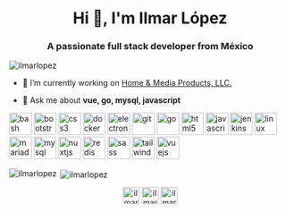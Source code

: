<h1 align="center">Hi 👋, I'm Ilmar López</h1>
<h3 align="center">A passionate full stack developer from México</h3>

<p align="left"> <img src="https://komarev.com/ghpvc/?username=ilmarlopez" alt="ilmarlopez" /> </p>

- 🔭 I’m currently working on [Home & Media Products, LLC.](https://www.myhmp.org/)

- 💬 Ask me about **vue, go, mysql, javascript**

<p align="left"><img src="https://www.vectorlogo.zone/logos/gnu_bash/gnu_bash-icon.svg" alt="bash" width="40" height="40"/> <img src="https://devicons.github.io/devicon/devicon.git/icons/bootstrap/bootstrap-plain.svg" alt="bootstrap" width="40" height="40"/> <img src="https://devicons.github.io/devicon/devicon.git/icons/css3/css3-original-wordmark.svg" alt="css3" width="40" height="40"/> <img src="https://devicons.github.io/devicon/devicon.git/icons/docker/docker-original-wordmark.svg" alt="docker" width="40" height="40"/> <img src="https://devicons.github.io/devicon/devicon.git/icons/electron/electron-original.svg" alt="electron" width="40" height="40"/> <img src="https://www.vectorlogo.zone/logos/git-scm/git-scm-icon.svg" alt="git" width="40" height="40"/> <img src="https://devicons.github.io/devicon/devicon.git/icons/go/go-original.svg" alt="go" width="40" height="40"/> <img src="https://devicons.github.io/devicon/devicon.git/icons/html5/html5-original-wordmark.svg" alt="html5" width="40" height="40"/> <img src="https://devicons.github.io/devicon/devicon.git/icons/javascript/javascript-original.svg" alt="javascript" width="40" height="40"/> <img src="https://www.vectorlogo.zone/logos/jenkins/jenkins-icon.svg" alt="jenkins" width="40" height="40"/> <img src="https://devicons.github.io/devicon/devicon.git/icons/linux/linux-original.svg" alt="linux" width="40" height="40"/> <img src="https://www.vectorlogo.zone/logos/mariadb/mariadb-icon.svg" alt="mariadb" width="40" height="40"/> <img src="https://devicons.github.io/devicon/devicon.git/icons/mysql/mysql-original-wordmark.svg" alt="mysql" width="40" height="40"/> <img src="https://www.vectorlogo.zone/logos/nuxtjs/nuxtjs-icon.svg" alt="nuxtjs" width="40" height="40"/> <img src="https://devicons.github.io/devicon/devicon.git/icons/redis/redis-original-wordmark.svg" alt="redis" width="40" height="40"/> <img src="https://devicons.github.io/devicon/devicon.git/icons/sass/sass-original.svg" alt="sass" width="40" height="40"/> <img src="https://www.vectorlogo.zone/logos/tailwindcss/tailwindcss-icon.svg" alt="tailwind" width="40" height="40"/> <img src="https://devicons.github.io/devicon/devicon.git/icons/vuejs/vuejs-original-wordmark.svg" alt="vuejs" width="40" height="40"/></p><p><img align="left" src="https://github-readme-stats.vercel.app/api/top-langs/?username=ilmarlopez&layout=compact&hide=html" alt="ilmarlopez" /></p>

<p>&nbsp;<img align="center" src="https://github-readme-stats.vercel.app/api?username=ilmarlopez&show_icons=true" alt="ilmarlopez" /></p>

<p align="center">
<a href="https://linkedin.com/in/ilmarlopez" target="blank"><img align="center" src="https://cdn.jsdelivr.net/npm/simple-icons@3.0.1/icons/linkedin.svg" alt="ilmarlopez" height="30" width="30" /></a>
<a href="https://fb.com/ilmar.lopezr" target="blank"><img align="center" src="https://cdn.jsdelivr.net/npm/simple-icons@3.0.1/icons/facebook.svg" alt="ilmarlopez" height="30" width="30" /></a>
<a href="https://instagram.com/ilmarlopez" target="blank"><img align="center" src="https://cdn.jsdelivr.net/npm/simple-icons@3.0.1/icons/instagram.svg" alt="ilmarlopez" height="30" width="30" /></a>
</p>
